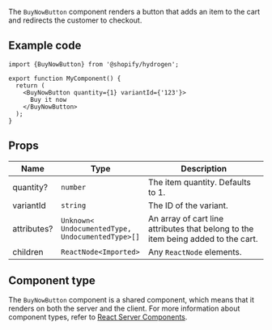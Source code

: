 <!-- This file is generated from source code in the Shopify/hydrogen repo. Edit the files in /packages/hydrogen/src/components/BuyNowButton and run 'yarn generate-docs' at the root of this repo. For more information, refer to https://github.com/Shopify/shopify-dev/blob/main/content/internal/operations/reference-docs/hydrogen.md. -->

The `BuyNowButton` component renders a button that adds an item to the cart and redirects the customer to checkout.

## Example code

```tsx
import {BuyNowButton} from '@shopify/hydrogen';

export function MyComponent() {
  return (
    <BuyNowButton quantity={1} variantId={'123'}>
      Buy it now
    </BuyNowButton>
  );
}
```

## Props

| Name        | Type                                                                 | Description                                                                       |
| ----------- | -------------------------------------------------------------------- | --------------------------------------------------------------------------------- |
| quantity?   | <code>number</code>                                                  | The item quantity. Defaults to 1.                                                 |
| variantId   | <code>string</code>                                                  | The ID of the variant.                                                            |
| attributes? | <code>Unknown<<wbr>UndocumentedType, UndocumentedType<wbr>>[]</code> | An array of cart line attributes that belong to the item being added to the cart. |
| children    | <code>ReactNode<<wbr>Imported<wbr>></code>                           | Any `ReactNode` elements.                                                         |

## Component type

The `BuyNowButton` component is a shared component, which means that it renders on both the server and the client. For more information about component types, refer to [React Server Components](/custom-storefronts/hydrogen/framework/react-server-components).
